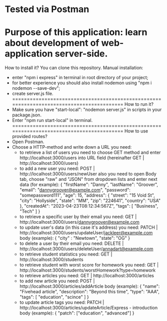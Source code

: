 Tested via Postman
==================
Purpose of this application: learn about development of web-application server-side.
====================================================================================
How to install it?
You can clone this repository. 
Manual installation:
- enter "npm i express" in terminal in root directory of your project;
- for better experience you should also install nodemon using "npm i nodemon --save-dev";
- create server.js file.
=========================================================================================
How to run it?
- Make sure you have "start-local": "nodemon server.js" in scripts in your package.json.
- Enter "npm run start-local" in terminal.
=========================================================================================
How to use provided routes?
- Open Postman.
- Choose a HTTP-method and write down a URL you need:
    - to retrieve a list of users you need to choose GET method and enter http://localhost:3000/users into URL field
    (hereinafter GET | http://localhost:3000/users)
    - to add a new user you need:
    POST | http://localhost:3000/users/newUser
    also you need to open Body tab, choose "raw" and "JSON" from dropdown lists and enter next data (for example):
    {
        "firstName": "Danny",
        "lastName": "Groover",
        "email": "dannygroover@example.com",
        "password": "somepassword111",
        "age": 15,
        "address": {
            "street": "15 Void St",
            "city": "Hollyside",
            "state": "MM",
            "zip": "224641",
            "country": "USA"
        },
        "createdAt": "2023-04-23T08:12:34:567Z",
        "tags": [
            "Business",
            "Tech"
        ]
    }
    - to retrieve a specific user by their email you need:
    GET | http://localhost:3000/users/dannygroover@example.com
    - to update user's data (in this case it's address) you need: 
    PATCH | http://localhost:3000/users/updateUser/jackleer@example.com
    body (example):
    {
       "city" : "Newtown",
       "state": "OG"
    }
    - to delete a user by their email you need:
    DELETE | http://localhost:3000/users/deleteUser/annadart@example.com
    - to retrieve student statistics you need:
    GET | http://localhost:3000/students
    - to retrieve student with worst score for homework you need:
    GET | http://localhost:3000/students/worstHomework?type=homework
    - to retrieve articles you need:
    GET | http://localhost:3000/articles
    - to add new article you need: 
    POST | http://localhost:3000/articles/addArticle
    body (example):
    {
        "name": "Fivehead article",
            "description": "Beyond this time",
            "type": "AAA",
            "tags": [
                "education",
                "scince"
            ]
    }
    - to update article tags you need:
    PATCH | http://localhost:3000/articles/updateArticle/Express - introduction
    body (example):
    {
       "patch": ["education", "advanced"]
    }